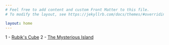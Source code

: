 ```yaml
---
# Feel free to add content and custom Front Matter to this file.
# To modify the layout, see https://jekyllrb.com/docs/themes/#overriding-theme-defaults

layout: home
---
```


1 - [Rubik's Cube](https://rakibdepu.github.io/RubiksCube/)
2 - [The Mysterious Island](https://rakibdepu.github.io/The_Mysterious_Island/)
